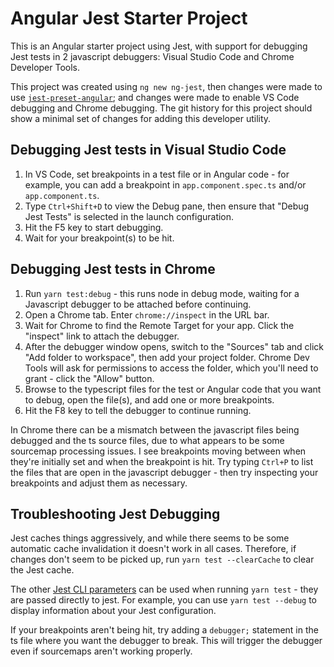 # Angular Jest Starter Project

This is an Angular starter project using Jest, with support for debugging Jest tests in 2 javascript debuggers: Visual Studio Code and Chrome Developer Tools.

This project was created using `ng new ng-jest`, then changes were made to use [`jest-preset-angular`](https://github.com/thymikee/jest-preset-angular); and changes were made to enable VS Code debugging and Chrome debugging. The git history for this project should show a minimal set of changes for adding this developer utility.

## Debugging Jest tests in Visual Studio Code

1. In VS Code, set breakpoints in a test file or in Angular code - for example, you can add a breakpoint in `app.component.spec.ts` and/or `app.component.ts`.
2. Type `Ctrl+Shift+D` to view the Debug pane, then ensure that "Debug Jest Tests" is selected in the launch configuration.
3. Hit the F5 key to start debugging.
4. Wait for your breakpoint(s) to be hit.

## Debugging Jest tests in Chrome

1. Run `yarn test:debug` - this runs node in debug mode, waiting for a Javascript debugger to be attached before continuing.
2. Open a Chrome tab. Enter `chrome://inspect` in the URL bar.
3. Wait for Chrome to find the Remote Target for your app. Click the "inspect" link to attach the debugger.
4. After the debugger window opens, switch to the "Sources" tab and click "Add folder to workspace", then add your project folder. Chrome Dev Tools will ask for permissions to access the folder, which you'll need to grant - click the "Allow" button.
5. Browse to the typescript files for the test or Angular code that you want to debug, open the file(s), and add one or more breakpoints.
6. Hit the F8 key to tell the debugger to continue running.

In Chrome there can be a mismatch between the javascript files being debugged and the ts source files, due to what appears to be some sourcemap processing issues. I see breakpoints moving between when they're initially set and when the breakpoint is hit. Try typing `Ctrl+P` to list the files that are open in the javascript debugger - then try inspecting your breakpoints and adjust them as necessary.


## Troubleshooting Jest Debugging

Jest caches things aggressively, and while there seems to be some automatic cache invalidation it doesn't work in all cases. Therefore, if changes don't seem to be picked up, run `yarn test --clearCache` to clear the Jest cache.

The other [Jest CLI parameters](https://jestjs.io/docs/en/cli.html) can be used when running `yarn test` - they are passed directly to jest. For example, you can use `yarn test --debug` to display information about your Jest configuration.

If your breakpoints aren't being hit, try adding a `debugger;` statement in the ts file where you want the debugger to break. This will trigger the debugger even if sourcemaps aren't working properly.

